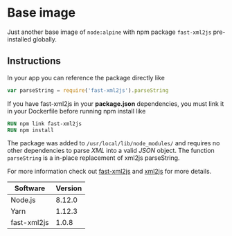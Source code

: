 # Base image 
Just another base image of `node:alpine` with npm package `fast-xml2js` pre-installed globally.

## Instructions

In your app you can reference the package directly like

```javascript
var parseString = require('fast-xml2js').parseString
```

If you have fast-xml2js in your **package.json** dependencies, you must link it in your Dockerfile before running npm install like

```Dockerfile
RUN npm link fast-xml2js
RUN npm install
```

The package was added to `/usr/local/lib/node_modules/` and requires no other dependencies to parse *XML* into a valid *JSON* object. The function `parseString` is a in-place replacement of xml2js parseString. 

For more information check out [fast-xml2js](https://www.npmjs.com/package/fast-xml2js) and [xml2js](https://www.npmjs.com/package/xml2js) for more details.

| Software      | Version 
|---------------|-----------
| Node.js       | 8.12.0
| Yarn          | 1.12.3
| fast-xml2js   | 1.0.8
